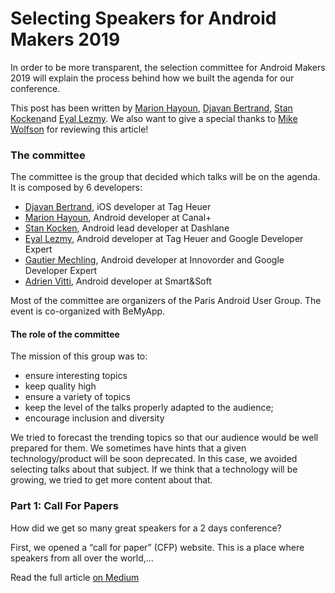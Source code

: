 # Selecting Speakers for Android Makers 2019

In order to be more transparent, the selection committee for Android Makers 2019 will explain the process behind how we built the agenda for our conference.

This post has been written by  [Marion Hayoun](https://twitter.com/loutry),  [Djavan Bertrand](https://twitter.com/Djava7),  [Stan Kocken](https://twitter.com/stan_kocken)and  [Eyal Lezmy](https://twitter.com/Eyal_Lezmy). We also want to give a special thanks to  [Mike Wolfson](https://twitter.com/mikewolfson)  for reviewing this article!

### The committee

The committee is the group that decided which talks will be on the agenda. It is composed by 6 developers:

-   [Djavan Bertrand](https://twitter.com/Djava7), iOS developer at Tag Heuer
-   [Marion Hayoun](https://twitter.com/loutry), Android developer at Canal+
-   [Stan Kocken](https://twitter.com/stan_kocken), Android lead developer at Dashlane
-   [Eyal Lezmy](https://twitter.com/Eyal_Lezmy), Android developer at Tag Heuer and Google Developer Expert
-   [Gautier Mechling](https://twitter.com/Nilhcem), Android developer at Innovorder and Google Developer Expert
-   [Adrien Vitti](https://twitter.com/n0tnull), Android developer at Smart&Soft

Most of the committee are organizers of the Paris Android User Group. The event is co-organized with BeMyApp.

#### The role of the committee

The mission of this group was to:

-   ensure interesting topics
-   keep quality high
-   ensure a variety of topics
-   keep the level of the talks properly adapted to the audience;
-   encourage inclusion and diversity

We tried to forecast the trending topics so that our audience would be well prepared for them. We sometimes have hints that a given technology/product will be soon deprecated. In this case, we avoided selecting talks about that subject. If we think that a technology will be growing, we tried to get more content about that.

### Part 1: Call For Papers

How did we get so many great speakers for a 2 days conference?

First, we opened a “call for paper” (CFP) website. This is a place where speakers from all over the world,...

Read the full article [on Medium](https://medium.com/@androidmakers_fr/selecting-speakers-for-android-makers-2019-b8a4012464d7)